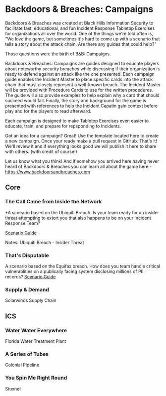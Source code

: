 # Backdoors & Breaches: Campaigns
Backdoors & Breaches was created at Black Hills Information Security to facilitate fast, educational, and fun Incident Response Tabletop Exercises for organizations all over the world. One of the things we're told often is, "We love the game, but sometimes it's hard to come up with a scenario that tells a story about the attack chain. Are there any guides that could help?"

Those questions were the birth of B&B: Campaigns. 

Backdoors & Breaches: Campaigns are guides designed to educate players about noteworthy security breaches while discussing if their organization is ready to defend against an attack like the one presented. Each campaign guide enables the Incident Master to place specific cards into the attack chain that most closely represent a well-known breach. The Incident Master will be provided with Procedure Cards to use for the written procedures. The guide will also provide examples to help explain why a card that should succeed would fail. Finally, the story and background for the game is presented with references to help the Incident Capatin gain context before play and for the players to read afterward. 

Each campaign is designed to make Tabletop Exercises even easier to educate, train, and prepare for repsponding to Incidents. 

Got an idea for a campaign? Great! Use the template located here to create a new campaign. Once your ready make a pull request in GitHub. That's it! We'll review it and if everything looks good we will publish it here to share with others. (with credit of course!)

Let us know what you think! And if somehow you arrived here having never heard of Backdoors & Breaches you can learn all about the game here - https://www.backdoorsandbreaches.com 


## Core

### The Call Came from Inside the Network
*A scneario based on the Ubiquiti Breach. Is your team ready for an insider threat attempting to extort you that also happens to be on your Incident Response Team?

[Scenario Guide](https://github.com/AntiSyphon/BandBCampaigns/blob/main/Call%20From%20Inside%20the%20Network/Call%20From%20Inside%20the%20Network.md)

Notes: Ubiquiti Breach - Insider Threat

### That's Disputable
A scenario based on the Equifax breach. How does you team handle critical vulnerablities on a publically facing system disclosing millions of PII records?
[Scenario Guide](https://github.com/AntiSyphon/BandBCampaigns/blob/main/That's%20Disputable/That's%20Disputable.md)

### Supply & Demand
Solarwinds
Supply Chain

## ICS

### Water Water Everywhere
Florida Water Treatment Plant

### A Series of Tubes
Colonial Pipeline

### You Spin Me Right Round
Stuxnet

